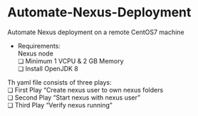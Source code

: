 # Automate-Nexus-Deployment

Automate Nexus deployment on a remote CentOS7 machine

- Requirements:</br>
  Nexus node</br>
    ❏ Minimum 1 VCPU & 2 GB Memory</br>
    ❏ Install OpenJDK 8</br>

Th yaml file consists of three plays:</br>
❏ First Play “Create nexus user to own nexus folders</br>
❏ Second Play “Start nexus with nexus user”</br>
❏ Third Play “Verify nexus running”
